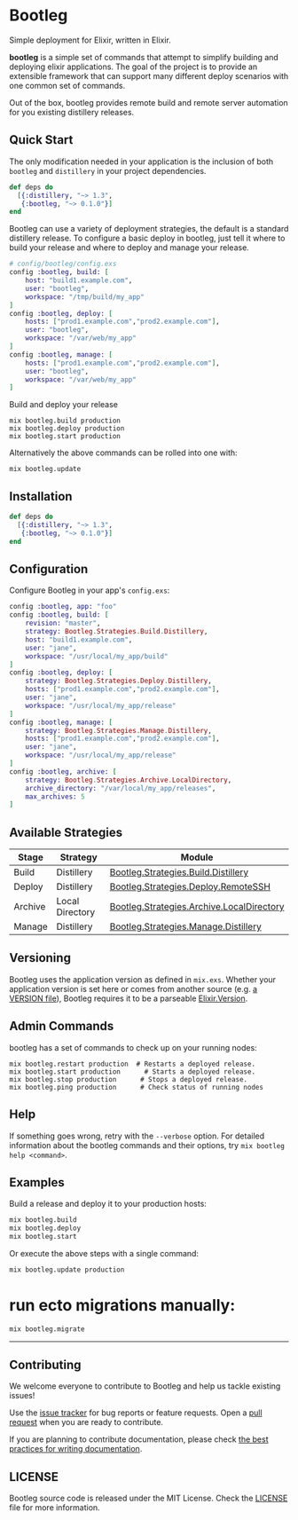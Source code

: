 # Bootleg

Simple deployment for Elixir, written in Elixir.

**bootleg** is a simple set of commands that attempt to simplify building and deploying elixir applications. The goal of the project is to provide an extensible framework that can support many different deploy scenarios with one common set of commands.

Out of the box, bootleg provides remote build and remote server automation for you existing distillery releases.

## Quick Start

The only modification needed in your application is the inclusion of both `bootleg` and `distillery` in your project dependencies.

```elixir
def deps do
  [{:distillery, "~> 1.3",
   {:bootleg, "~> 0.1.0"}]
end
```

Bootleg can use a variety of deployment strategies, the default is a standard distillery release. To configure a basic deploy in bootleg, just tell it where to build your release and where to deploy and manage your release.

```elixir
# config/bootleg/config.exs
config :bootleg, build: [
	host: "build1.example.com",
	user: "bootleg",
	workspace: "/tmp/build/my_app"
]
config :bootleg, deploy: [
	hosts: ["prod1.example.com","prod2.example.com"],
	user: "bootleg",
	workspace: "/var/web/my_app"
]
config :bootleg, manage: [
	hosts: ["prod1.example.com","prod2.example.com"],
	user: "bootleg",
	workspace: "/var/web/my_app"
]
```

Build and deploy your release

```console
mix bootleg.build production
mix bootleg.deploy production
mix bootleg.start production
```

Alternatively the above commands can be rolled into one with:

```console
mix bootleg.update
```

## Installation

```elixir
def deps do
  [{:distillery, "~> 1.3",
   {:bootleg, "~> 0.1.0"}]
end
```

## Configuration

Configure Bootleg in your app's `config.exs`:

```elixir
config :bootleg, app: "foo"
config :bootleg, build: [
	revision: "master",
	strategy: Bootleg.Strategies.Build.Distillery,
	host: "build1.example.com",
	user: "jane",
	workspace: "/usr/local/my_app/build"
]
config :bootleg, deploy: [
	strategy: Bootleg.Strategies.Deploy.Distillery,
	hosts: ["prod1.example.com","prod2.example.com"],
	user: "jane",
	workspace: "/usr/local/my_app/release"
]
config :bootleg, manage: [
	strategy: Bootleg.Strategies.Manage.Distillery,
	hosts: ["prod1.example.com","prod2.example.com"],
	user: "jane",
	workspace: "/usr/local/my_app/release"
]
config :bootleg, archive: [
	strategy: Bootleg.Strategies.Archive.LocalDirectory,
	archive_directory: "/var/local/my_app/releases",
	max_archives: 5
]
```

## Available Strategies

| Stage     | Strategy        | Module                                     |
|-----------|-----------------|--------------------------------------------|
| Build     | Distillery  | [Bootleg.Strategies.Build.Distillery](lib/strategies/build/distillery.ex)         |
| Deploy    | Distillery  | [Bootleg.Strategies.Deploy.RemoteSSH](lib/strategies/deploy/distillery.ex)        |
| Archive   | Local Directory | [Bootleg.Strategies.Archive.LocalDirectory](lib/strategies/archive/local_directory.ex)  |
| Manage     | Distillery  | [Bootleg.Strategies.Manage.Distillery](lib/strategies/administration/distillery.ex)|


## Versioning

Bootleg uses the application version as defined in `mix.exs`. Whether your application version is set here or comes from another source (e.g. [a VERSION file](https://gist.github.com/jeffweiss/9df547a4e472e3cf5bd3)), Bootleg requires it to be a parseable [Elixir.Version](https://hexdocs.pm/elixir/Version.html).

## Admin Commands

bootleg has a set of commands to check up on your running nodes:

```console
mix bootleg.restart production  # Restarts a deployed release.
mix bootleg.start production      # Starts a deployed release.
mix bootleg.stop production      # Stops a deployed release.
mix bootleg.ping production      # Check status of running nodes
```


## Help

If something goes wrong, retry with the `--verbose` option. 
For detailed information about the bootleg commands and their options, try `mix bootleg help <command>`.

## Examples

Build a release and deploy it to your production hosts:

```sh
mix bootleg.build
mix bootleg.deploy
mix bootleg.start
```

Or execute the above steps with a single command:

```sh
mix bootleg.update production
```

# run ecto migrations manually:

```sh
mix bootleg.migrate
```
-----

## Contributing

We welcome everyone to contribute to Bootleg and help us tackle existing issues!

Use the [issue tracker][issues] for bug reports or feature requests.
Open a [pull request][pulls] when you are ready to contribute.

If you are planning to contribute documentation, please check
[the best practices for writing documentation][writing-docs].


## LICENSE

Bootleg source code is released under the MIT License.
Check the [LICENSE](LICENSE) file for more information.

  [issues]: https://github.com/labzero/bootleg/issues
  [pulls]: https://github.com/labzero/bootleg/pulls
  [writing-docs]: http://elixir-lang.org/docs/stable/elixir/writing-documentation.html



